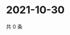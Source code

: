 # 2021-10-30

共 0 条

<!-- BEGIN WEIBO -->
<!-- 最后更新时间 Sat Oct 30 2021 01:13:14 GMT+0800 (China Standard Time) -->

<!-- END WEIBO -->

